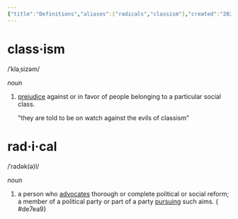 ```yaml
---
{"title":"Definitions","aliases":["radicals","classism"],"created":"2025-04-03T00:57:35.784-07:00","updated":"2025-04-04T12:48:59.821-07:00","tags":["defintions"],"dg-publish":true,"dg-note-icon":"galaxy","dg-path":"Reading/Notes and Highlights/Definitions.md","permalink":"/reading/notes-and-highlights/definitions/","dgPassFrontmatter":true,"noteIcon":"galaxy"}
---
```


# class·ism
/ˈklaˌsizəm/

_noun_
1. [prejudice](https://www.google.com/search?sca_esv=04d1cbeef736a982&sxsrf=AHTn8zqCs0kiv-K78B25H-sMu0hcbqTaTA:1743626634756&q=prejudice&si=APYL9bsF-Mq-fXaAyJcIV7GbwI1qrMVzCHGnulQe0Mii_iV9zoM-Z31ATqdkzpQfpNmdi9ooYa5jfml4hfVzWSm2d1loyYcrKLqHQxN634RWvZlqh6FlGX8%3D&expnd=1&sa=X&ved=2ahUKEwjjw72xm7qMAxUbJUQIHUzEDukQyecJegQIGRAN) against or in favor of people belonging to a particular social class.
    
    "they are told to be on watch against the evils of classism"
    
  
# rad·i·cal
/ˈradək(ə)l/

_noun_

1. a person who [advocates](https://www.google.com/search?sca_esv=ba0413463e4e44e4&sxsrf=AHTn8zpdlZNTnT3ic5oFTQfzZ_sX9Kp6Tg:1743666796648&q=advocates&si=APYL9bsF-Mq-fXaAyJcIV7GbwI1qQEvpJ7YmgFaJgsPTyjhMUq575Q_AGkFzh_yeGTKa6ROjjj6Ro95rhwYW0596iWx_CV6CZGvwmcOMumgeZVzgCeA2vCA%3D&expnd=1&sa=X&ved=2ahUKEwjRj5WAsbuMAxUkke4BHXfFE3sQyecJegUIOxCtAQ) thorough or complete political or social reform; a member of a political party or part of a party [pursuing](https://www.google.com/search?sca_esv=ba0413463e4e44e4&sxsrf=AHTn8zpdlZNTnT3ic5oFTQfzZ_sX9Kp6Tg:1743666796648&q=pursuing&si=APYL9bto9KfN6HH0KMpfhyCmyq0b54wzz1upsiWxiTXDQzGiCKBnr8mh-3LaSgjAy-DIdq6_EfsLZ7M4kwGbxM6YJGcRoIULgbOsplFYR7u5Ei-pBwmm704%3D&expnd=1&sa=X&ved=2ahUKEwjRj5WAsbuMAxUkke4BHXfFE3sQyecJegUIOxCuAQ) such aims.  { #de7ea9}